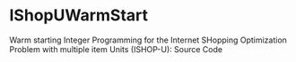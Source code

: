 # IShopUWarmStart
Warm starting Integer Programming for the Internet SHopping Optimization Problem with multiple item Units (ISHOP-U): Source Code
